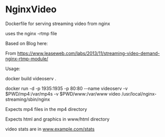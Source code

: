 # NginxVideo
Dockerfile for serving streaming video from nginx

uses the nginx -rtmp file

Based on Blog here:

From https://www.leaseweb.com/labs/2013/11/streaming-video-demand-nginx-rtmp-module/

Usage:

docker build videoserv .

docker run -d -p 1935:1935 -p 80:80 --name videoserv -v $PWD/mp4:/var/mp4s  -v $PWD/www:/var/www video /usr/local/nginx-streaming/sbin/nginx

Expects mp4 files in the mp4 directory

Expects html and graphics in www/html directory

video stats are in www.example.com/stats



